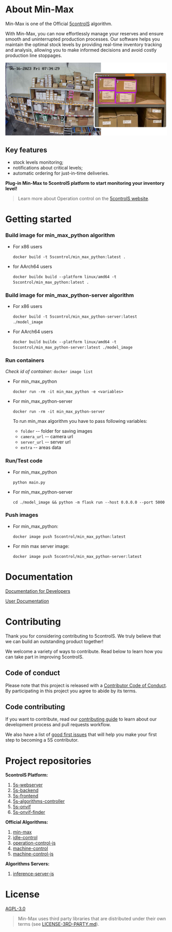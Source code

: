 # About Min-Max
Min-Max is one of the Official [5controlS](https://5controls.com/) algorithm.

With Min-Max, you can now effortlessly manage your reserves and ensure smooth and uninterrupted production processes. Our software helps you maintain the optimal stock levels by providing real-time inventory tracking and analysis, allowing you to make informed decisions and avoid costly production line stoppages. 

![Min-max](https://github.com/5sControl/5s-user-documentation/blob/main/assets/Min-max.png)

## Key features

- stock levels monitoring;
- notifications about critical levels;
- automatic ordering for just-in-time deliveries.

**Plug-in Min-Max to 5controlS platform to start monitoring your inventory level!**

> Learn more about Operation control on the [5controlS website](https://5controls.com/solutions/inventory-control).

# Getting started 

### Build image for min_max_python algorithm
- For x86 users

    ```docker build -t 5scontrol/min_max_python:latest .```

- for AArch64 users 

    ```docker buildx build --platform linux/amd64 -t 5scontrol/min_max_python:latest .```


### Build image for min_max_python-server algorithm

- For x86 users

    ```docker build -t 5scontrol/min_max_python-server:latest ./model_image```

- For AArch64 users 

    ```docker build buildx --platform linux/amd64 -t 5scontrol/min_max_python-server:latest ./model_image```



### Run containers

*Check id of container:* ```docker image list```

- For min_max_python

    ```docker run -rm -it min_max_python -e <variables>```

- For min_max_python-server

    ```docker run -rm -it min_max_python-server```

  To run min_max algorithm you have to pass following variables:
    - ```folder``` -- folder for saving images
    - ```camera_url``` -- camera url
    - ```server_url``` -- server url
    - ```extra``` -- areas data


### Run/Test code

- For min_max_python

  ```python main.py```

- For min_max_python-server

  ```cd ./model_image && python -m flask run --host 0.0.0.0 --port 5000```


### Push images

- For min_max_python:

  ```docker image push 5scontrol/min_max_python:latest```

- For min max server image:

  ```docker image push 5scontrol/min_max_python-server:latest```

# **Documentation**

[Documentation for Developers](https://github.com/5sControl/5s-dev-documentation/wiki)

[User Documentation](https://github.com/5sControl/Manufacturing-Automatization-Enterprise/wiki)


# **Contributing**
Thank you for considering contributing to 5controlS. We truly believe that we can build an outstanding product together!

We welcome a variety of ways to contribute. Read below to learn how you can take part in improving 5controlS.

## **Code of conduct**

Please note that this project is released with a [Contributor Code of Conduct](CODE_OF_CONDUCT.md). By participating in this project you agree to abide by its terms.

## Code contributing

If you want to contribute, read  our [contributing guide](CONTRIBUTING.md) to learn about our development process and pull requests workflow.

We also have a list of [good first issues](https://github.com/5sControl/min-max/issues?q=is%3Aopen+is%3Aissue+label%3A%22good+first+issue%22) that will help you make your first step to beсoming a 5S contributor.


# **Project repositories**

**5controlS Platform:**
1. [5s-webserver](https://github.com/5sControl/5s-webserver)
2. [5s-backend](https://github.com/5sControl/5s-backend)
3. [5s-frontend](https://github.com/5sControl/5s-frontend)
4. [5s-algorithms-controller](https://github.com/5sControl/5s-algorithms-controller)
5. [5s-onvif](https://github.com/5sControl/5s-onvif)
6. [5s-onvif-finder](https://github.com/5sControl/5s-onvif-finder)
   
**Official Algorithms:**
1. [min-max](https://github.com/5sControl/min-max)
2. [idle-control](https://github.com/5sControl/idle-control)
3. [operation-control-js](https://github.com/5sControl/operation-control-js)
4. [machine-control](https://github.com/5sControl/machine-control)
5. [machine-control-js](https://github.com/5sControl/machine-control-js)

**Algorithms Servers:**
1. [inference-server-js](https://github.com/5sControl/inference-server-js)


# **License**
[AGPL-3.0](LICENSE)

> Min-Max uses third party libraries that are distributed under their own terms (see [LICENSE-3RD-PARTY.md](https://github.com/5sControl/min-max/blob/main/LICENSE-3RD-PARTY.md)).<br>

<br>
<div align="center">
  <a href="https://5controls.com/" style="text-decoration:none;">
    <img src="https://github.com/5sControl/Manufacturing-Automatization-Enterprise/blob/3bafa5805821a34e8b825df7cc78e00543fd7a58/assets/Property%201%3DVariant4.png" width="10%" alt="" /></a> 
  <img src="https://github.com/5sControl/5s-backend/assets/131950264/d48bcf5c-8aa6-42c4-a47d-5548ae23940d" width="3%" alt="" />
  <a href="https://github.com/5sControl" style="text-decoration:none;">
    <img src="https://github.com/5sControl/Manufacturing-Automatization-Enterprise/blob/3bafa5805821a34e8b825df7cc78e00543fd7a58/assets/github.png" width="4%" alt="" /></a>
  <img src="https://github.com/5sControl/5s-backend/assets/131950264/d48bcf5c-8aa6-42c4-a47d-5548ae23940d" width="3%" alt="" />
  <a href="https://www.youtube.com/@5scontrol" style="text-decoration:none;">
    <img src="https://github.com/5sControl/Manufacturing-Automatization-Enterprise/blob/ebf176c81fdb62d81b2555cb6228adc074f60be0/assets/youtube%20(1).png" width="5%" alt="" /></a>
</div>

